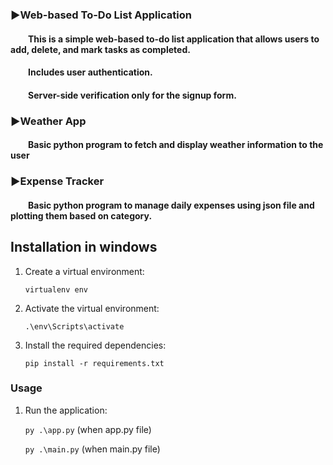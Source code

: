 ### :arrow_forward:Web-based To-Do List Application
#### &emsp;&emsp;This is a simple web-based to-do list application that allows users to add, delete, and mark tasks as completed. 
#### &emsp;&emsp;Includes user authentication.
#### &emsp;&emsp;Server-side verification only for the signup form.

### :arrow_forward:Weather App
#### &emsp;&emsp;Basic python program to fetch and display weather information to the user

### :arrow_forward:Expense Tracker
#### &emsp;&emsp;Basic python program to manage daily expenses using json file and plotting them based on category.



## Installation in windows

1. Create a virtual environment:

    ```virtualenv env```

4. Activate the virtual environment:

    ```.\env\Scripts\activate```

5. Install the required dependencies:

    ```pip install -r requirements.txt```

### Usage

1. Run the application:

    ```py .\app.py``` (when app.py file)
   
    ```py .\main.py``` (when main.py file)
